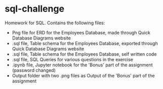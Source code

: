 # sql-challenge
Homework for SQL. Contains the following files:

- Png file for ERD for the Employees Database, made through Quick Database Diagrams website
- .sql file, Table schema for the Employees Database, exported through Quick Database Diagrams website
- .sql file, Table schema for the Employees Database, self written code
- .sql file, SQL Queries for various questions in the exercise
- .ipynb file, Jupyter notebook for the 'Bonus' part of the assignment (password changed)
- Output folder with two .png files as Output of the 'Bonus' part of the assignment
